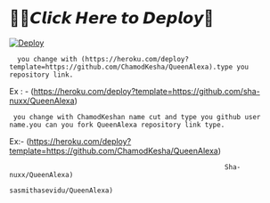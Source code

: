 # 🧚‍♀️𝘾𝙡𝙞𝙘𝙠 𝙃𝙚𝙧𝙚 𝙩𝙤 𝘿𝙚𝙥𝙡𝙤𝙮💫
[![Deploy](https://www.herokucdn.com/deploy/button.svg)](https://heroku.com/deploy?template=https://github.com/ChamodKesha/QueenAlexa)

````test
  you change with (https://heroku.com/deploy?template=https://github.com/ChamodKesha/QueenAlexa).type you repository link.
  ````
  Ex : - (https://heroku.com/deploy?template=https://github.com/sha-nuxx/QueenAlexa)
  
  ````test
   you change with ChamodKeshan name cut and type you github user name.you can you fork QueenAlexa repository link type.
   ````
  Ex:- (https://heroku.com/deploy?template=https://github.com/ChamodKesha/QueenAlexa)        
                                                          
                                                          Sha-nuxx/QueenAlexa)
                                                          sasmithasevidu/QueenAlexa)
